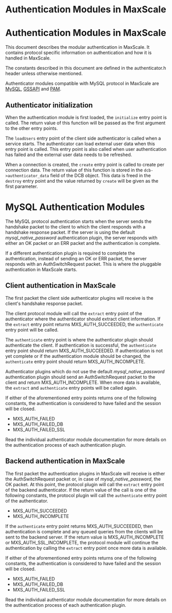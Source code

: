
# Authentication Modules in MaxScale

# Authentication Modules in MaxScale


This document describes the modular authentication in MaxScale. It contains
protocol specific information on authentication and how it is handled in
MaxScale.


The constants described in this document are defined in the authenticator.h
header unless otherwise mentioned.


Authenticator modules compatible with MySQL protocol in MaxScale are
[MySQL](mariadb-maxscale-22-mysql-authenticator.md), [GSSAPI](mariadb-maxscale-22-gssapi-client-authenticator.md) and
[PAM](../../mariadb-maxscale-21-06/README.md).


## Authenticator initialization


When the authentication module is first loaded, the `initialize` entry point is
called. The return value of this function will be passed as the first argument
to the other entry points.


The `loadUsers` entry point of the client side authenticator is called when a
service starts. The authenticator can load external user data when this entry
point is called. This entry point is also called when user authentication has
failed and the external user data needs to be refreshed.


When a connection is created, the `create` entry point is called to create per
connection data. The return value of this function is stored in the
`dcb->authenticator_data` field of the DCB object. This data is freed in the
`destroy` entry point and the value returned by `create` will be given as the
first parameter.


# MySQL Authentication Modules


The MySQL protocol authentication starts when the server sends the handshake
packet to the client to which the client responds with a handshake response
packet. If the server is using the default *mysql_native_password*
authentication plugin, the server responds with either an OK packet or an ERR
packet and the authentication is complete.


If a different authentication plugin is required to complete the authentication,
instead of sending an OK or ERR packet, the server responds with an
AuthSwitchRequest packet. This is where the pluggable authentication in MaxScale
starts.


## Client authentication in MaxScale


The first packet the client side authenticator plugins will receive is the
client's handshake response packet.


The client protocol module will call the `extract` entry point of the
authenticator where the authenticator should extract client information. If the
`extract` entry point returns MXS_AUTH_SUCCEEDED, the `authenticate` entry point
will be called.


The `authenticate` entry point is where the authenticator plugin should
authenticate the client. If authentication is successful, the `authenticate`
entry point should return MXS_AUTH_SUCCEEDED. If authentication is not yet
complete or if the authentication module should be changed, the `authenticate`
entry point should return MXS_AUTH_INCOMPLETE.


Authenticator plugins which do not use the default *mysql_native_password*
authentication plugin should send an AuthSwitchRequest packet to the client and
return MXS_AUTH_INCOMPLETE. When more data is available, the `extract` and
`authenticate` entry points will be called again.


If either of the aforementioned entry points returns one of the following
constants, the authentication is considered to have failed and the session will
be closed.


* MXS_AUTH_FAILED
* MXS_AUTH_FAILED_DB
* MXS_AUTH_FAILED_SSL


Read the individual authenticator module documentation for more details on the
authentication process of each authentication plugin.


## Backend authentication in MaxScale


The first packet the authentication plugins in MaxScale will receive is either
the AuthSwitchRequest packet or, in case of *mysql_native_password*, the OK
packet. At this point, the protocol plugin will call the `extract` entry point
of the backend authenticator. If the return value of the call is one of the
following constants, the protocol plugin will call the `authenticate` entry
point of the authenticator.


* MXS_AUTH_SUCCEEDED
* MXS_AUTH_INCOMPLETE


If the `authenticate` entry point returns MXS_AUTH_SUCCEEDED, then
authentication is complete and any queued queries from the clients will be sent
to the backend server. If the return value is MXS_AUTH_INCOMPLETE or
MXS_AUTH_SSL_INCOMPLETE, the protocol module will continue the authentication by
calling the `extract` entry point once more data is available.


If either of the aforementioned entry points returns one of the following
constants, the authentication is considered to have failed and the session will
be closed.


* MXS_AUTH_FAILED
* MXS_AUTH_FAILED_DB
* MXS_AUTH_FAILED_SSL


Read the individual authenticator module documentation for more details on the
authentication process of each authentication plugin.
